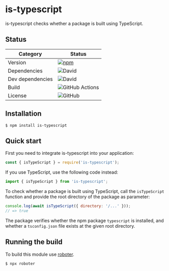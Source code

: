 # is-typescript

is-typescript checks whether a package is built using TypeScript.

## Status

| Category         | Status                                                                                                     |
| ---------------- | ---------------------------------------------------------------------------------------------------------- |
| Version          | [![npm](https://img.shields.io/npm/v/is-typescript)](https://www.npmjs.com/package/is-typescript)          |
| Dependencies     | ![David](https://img.shields.io/david/thenativeweb/is-typescript)                                          |
| Dev dependencies | ![David](https://img.shields.io/david/dev/thenativeweb/is-typescript)                                      |
| Build            | ![GitHub Actions](https://github.com/thenativeweb/is-typescript/workflows/Release/badge.svg?branch=master) |
| License          | ![GitHub](https://img.shields.io/github/license/thenativeweb/is-typescript)                                |

## Installation

```shell
$ npm install is-typescript
```

## Quick start

First you need to integrate is-typescript into your application:

```javascript
const { isTypeScript } = require('is-typescript');
```

If you use TypeScript, use the following code instead:

```typescript
import { isTypeScript } from 'is-typescript';
```

To check whether a package is built using TypeScript, call the `isTypeScript` function and provide the root directory of the package as parameter:

```javascript
console.log(await isTypeScript({ directory: '/...' }));
// => true
```

The package verifies whether the npm package `typescript` is installed, and whether a `tsconfig.json` file exists at the given root directory.

## Running the build

To build this module use [roboter](https://www.npmjs.com/package/roboter).

```shell
$ npx roboter
```
